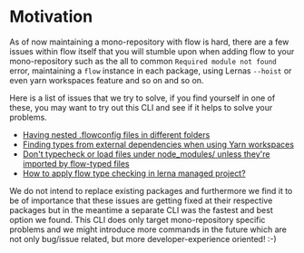 # Motivation

As of now maintaining a mono-repository with flow is hard, there are a few issues within flow itself that you will stumble upon when adding flow to your mono-repository such as the all to common `Required module not found` error, maintaining a `flow` instance in each package, using Lernas `--hoist` or even yarn workspaces feature and so on and so on.

Here is a list of issues that we try to solve, if you find yourself in one of these, you may want to try out this CLI and see if it helps to solve your problems.

* [Having nested .flowconfig files in different folders](https://github.com/facebook/flow/issues/4738)
* [Finding types from external dependencies when using Yarn workspaces](https://github.com/facebook/flow/issues/5107)
* [Don't typecheck or load files under node_modules/ unless they're imported by flow-typed files](https://github.com/facebook/flow/issues/869)
* [How to apply flow type checking in lerna managed project?](https://github.com/lerna/lerna/issues/891)

We do not intend to replace existing packages and furthermore we find it to be of importance that these issues are getting fixed at their respective packages but in the meantime a separate CLI was the fastest and best option we found. This CLI does only target mono-repository specific problems and we might introduce more commands in the future which are not only bug/issue related, but more developer-experience oriented! :-)  

